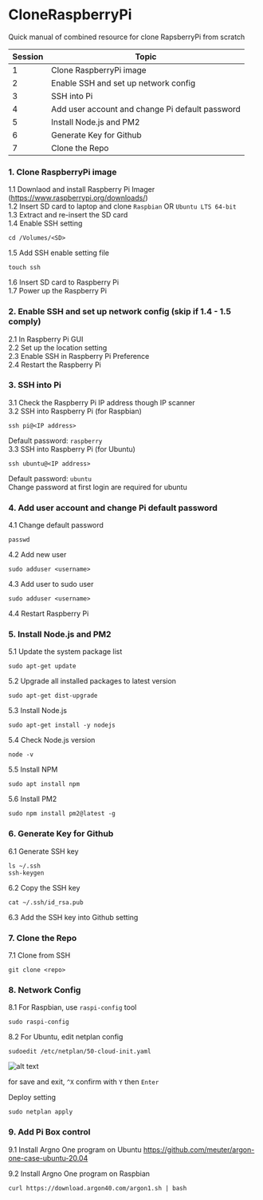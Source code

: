# CloneRaspberryPi
Quick manual of combined resource for clone RapsberryPi from scratch 

|Session|Topic|
|---|---|
|1|Clone RaspberryPi image|
|2|Enable SSH and set up network config|
|3|SSH into Pi|
|4|Add user account and change Pi default password|
|5|Install Node.js and PM2|
|6|Generate Key for Github|
|7|Clone the Repo|

### 1. Clone RaspberryPi image

1.1 Downlaod and install Raspberry Pi Imager (https://www.raspberrypi.org/downloads/)  
1.2 Insert SD card to laptop and clone `Raspbian` OR `Ubuntu LTS 64-bit`  
1.3 Extract and re-insert the SD card  
1.4 Enable SSH setting  
```
cd /Volumes/<SD>
```
1.5 Add SSH enable setting file
```
touch ssh
```
1.6 Insert SD card to Raspberry Pi  
1.7 Power up the Raspberry Pi  

### 2. Enable SSH and set up network config (skip if 1.4 - 1.5 comply)

2.1 In Raspberry Pi GUI  
2.2 Set up the location setting  
2.3 Enable SSH in Raspberry Pi Preference  
2.4 Restart the Raspberry Pi  

### 3. SSH into Pi

3.1 Check the Raspberry Pi IP address though IP scanner  
3.2 SSH into Raspberry Pi (for Raspbian)
```
ssh pi@<IP address>
```  
Default password: `raspberry`  
3.3 SSH into Raspberry Pi (for Ubuntu)  
```
ssh ubuntu@<IP address>
```  
Default password: `ubuntu`  
Change password at first login are required for ubuntu

### 4. Add user account and change Pi default password

4.1 Change default password  
```
passwd
```  
4.2 Add new user  
```
sudo adduser <username>
```  
4.3 Add user to sudo user  
```
sudo adduser <username>
```
4.4 Restart Raspberry Pi  

### 5. Install Node.js and PM2

5.1 Update the system package list  
```
sudo apt-get update
```  
5.2 Upgrade all installed packages to latest version  
```
sudo apt-get dist-upgrade
```  
5.3 Install Node.js  
```
sudo apt-get install -y nodejs
```  
5.4 Check Node.js version  
```
node -v
```  
5.5 Install NPM
```
sudo apt install npm
```
5.6 Install PM2  
```
sudo npm install pm2@latest -g
```  

### 6. Generate Key for Github

6.1 Generate SSH key  
```
ls ~/.ssh
ssh-keygen
```  
6.2 Copy the SSH key  
```
cat ~/.ssh/id_rsa.pub
```  
6.3 Add the SSH key into Github setting  

### 7. Clone the Repo  
7.1 Clone from SSH  
```
git clone <repo>
```  

### 8. Network Config
8.1 For Raspbian, use `raspi-config` tool
```
sudo raspi-config
```
8.2 For Ubuntu, edit netplan config
```
sudoedit /etc/netplan/50-cloud-init.yaml
```
![alt text](https://github.com/PolaKuroda/CloneRaspberryPi/blob/master/img/netplan.png?raw=true)

for save and exit, `^X` confirm with `Y` then `Enter`  

Deploy setting

```
sudo netplan apply
```

### 9. Add Pi Box control
9.1 Install Argno One program on Ubuntu
https://github.com/meuter/argon-one-case-ubuntu-20.04

9.2 Install Argno One program on Raspbian
```
curl https://download.argon40.com/argon1.sh | bash
```
